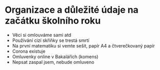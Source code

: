 # Organizace a důležité údaje na začátku školního roku

- Věci si omlouváme sami atd
- Používání cizí skříňky se trestá smrtí
- Na první matematiku si vemte sešit, papír A4 a čtverečkovaný papír
- Corona existuje
- Omluvenky online v Bakalářích (komens)
- Nepsat zaspal jsem, nebude omluveno